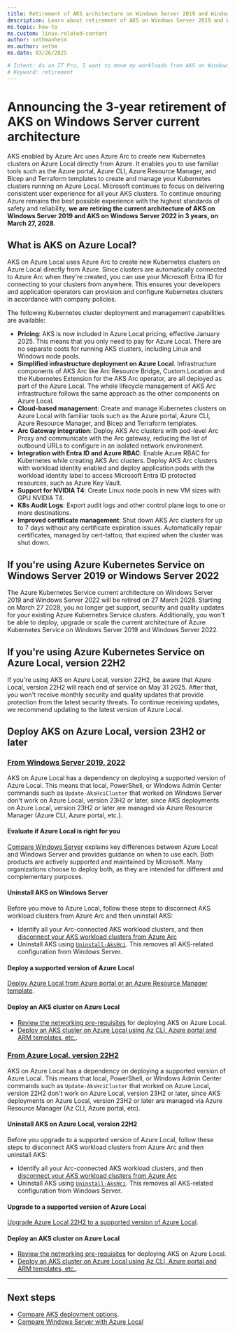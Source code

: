 ```yaml
---
title: Retirement of AKS architecture on Windows Server 2019 and Windows Server 2022
description: Learn about retirement of AKS on Windows Server 2019 and Windows Server 2022.
ms.topic: how-to
ms.custom: linux-related-content
author: sethmanheim
ms.author: sethm
ms.date: 03/26/2025

# Intent: As an IT Pro, I want to move my workloads from AKS on Windows Server to the latest version of AKS on Azure Local.
# Keyword: retirement
---
```


# Announcing the 3-year retirement of AKS on Windows Server current architecture

AKS enabled by Azure Arc uses Azure Arc to create new Kubernetes clusters on Azure Local directly from Azure. It enables you to use familiar tools such as the Azure portal, Azure CLI, Azure Resource Manager, and Bicep and Terraform templates to create and manage your Kubernetes clusters running on Azure Local. Microsoft continues to focus on delivering consistent user experience for all your AKS clusters. To continue ensuring Azure remains the best possible experience with the highest standards of safety and reliability, **we are retiring the current architecture of AKS on Windows Server 2019 and AKS on Windows Server 2022 in 3 years, on March 27, 2028**.

## What is AKS on Azure Local?

AKS on Azure Local uses Azure Arc to create new Kubernetes clusters on Azure Local directly from Azure. Since clusters are automatically connected to Azure Arc when they're created, you can use your Microsoft Entra ID for connecting to your clusters from anywhere. This ensures your developers and application operators can provision and configure Kubernetes clusters in accordance with company policies.

The following Kubernetes cluster deployment and management capabilities are available:

- **Pricing**: AKS is now included in Azure Local pricing, effective January 2025. This means that you only need to pay for Azure Local. There are no separate costs for running AKS clusters, including Linux and Windows node pools.
- **Simplified infrastructure deployment on Azure Local**. Infrastructure components of AKS Arc like Arc Resource Bridge, Custom Location and the Kubernetes Extension for the AKS Arc operator, are all deployed as part of the Azure Local. The whole lifecycle management of AKS Arc infrastructure follows the same approach as the other components on Azure Local.
- **Cloud-based management**: Create and manage Kubernetes clusters on Azure Local with familiar tools such as the Azure portal, Azure CLI, Azure Resource Manager, and Bicep and Terraform templates.
- **Arc Gateway integration**: Deploy AKS Arc clusters with pod-level Arc Proxy and communicate with the Arc gateway, reducing the list of outbound URLs to configure in an isolated network environment.
- **Integration with Entra ID and Azure RBAC**: Enable Azure RBAC for Kubernetes while creating AKS Arc clusters. Deploy AKS Arc clusters with workload identity enabled and deploy application pods with the workload identity label to access Microsoft Entra ID protected resources, such as Azure Key Vault.
- **Support for NVIDIA T4**: Create Linux node pools in new VM sizes with GPU NVIDIA T4.
- **K8s Audit Logs**: Export audit logs and other control plane logs to one or more destinations.
- **Improved certificate management**: Shut down AKS Arc clusters for up to 7 days without any certificate expiration issues. Automatically repair certificates, managed by cert-tattoo, that expired when the cluster was shut down.

## If you're using Azure Kubernetes Service on Windows Server 2019 or Windows Server 2022

The Azure Kubernetes Service current architecture on Windows Server 2019 and Windows Server 2022 will be retired on 27 March 2028. Starting on March 27 2028, you no longer get support, security and quality updates for your existing Azure Kubernetes Service clusters. Additionally, you won't be able to deploy, upgrade or scale the current architecture of Azure Kubernetes Service on Windows Server 2019 and Windows Server 2022.

## If you're using Azure Kubernetes Service on Azure Local, version 22H2

If you're using AKS on Azure Local, version 22H2, be aware that Azure Local, version 22H2 will reach end of service on May 31 2025. After that, you won't receive monthly security and quality updates that provide protection from the latest security threats. To continue receiving updates, we recommend updating to the latest version of Azure Local.

## Deploy AKS on Azure Local, version 23H2 or later

### [From Windows Server 2019, 2022](#tab/ws)

AKS on Azure Local has a dependency on deploying a supported version of Azure Local. This means that local, PowerShell, or Windows Admin Center commands such as `Update-AksHciCluster` that worked on Windows Server don't work on Azure Local, version 23H2 or later, since AKS deployments on Azure Local, version 23H2 or later are managed via Azure Resource Manager (Azure CLI, Azure portal, etc.).

#### Evaluate if Azure Local is right for you

[Compare Windows Server](/azure/azure-local/concepts/compare-windows-server) explains key differences between Azure Local and Windows Server and provides guidance on when to use each. Both products are actively supported and maintained by Microsoft. Many organizations choose to deploy both, as they are intended for different and complementary purposes.

#### Uninstall AKS on Windows Server

Before you move to Azure Local, follow these steps to disconnect AKS workload clusters from Azure Arc and then uninstall AKS:

- Identify all your Arc-connected AKS workload clusters, and then [disconnect your AKS workload clusters from Azure Arc](connect-to-arc.md#disconnect-your-aks-cluster-from-azure-arc)
- Uninstall AKS using [`Uninstall-AksHci`](/azure/aks/aksarc/reference/ps/uninstall-akshci). This removes all AKS-related configuration from Windows Server.

#### Deploy a supported version of Azure Local

[Deploy Azure Local from Azure portal or an Azure Resource Manager template](/azure/azure-local/deploy/deployment-introduction).

#### Deploy an AKS cluster on Azure Local

- [Review the networking pre-requisites](aks-hci-network-system-requirements.md) for deploying AKS on Azure Local.
- [Deploy an AKS cluster on Azure Local using Az CLI, Azure portal and ARM templates, etc.](aks-create-clusters-cli.md).

### [From Azure Local, version 22H2](#tab/22H2)

AKS on Azure Local has a dependency on deploying a supported version of Azure Local. This means that local, PowerShell, or Windows Admin Center commands such as `Update-AksHciCluster` that worked on Azure Local, version 22H2 don't work on Azure Local, version 23H2 or later, since AKS deployments on Azure Local, version 23H2 or later are managed via Azure Resource Manager (Az CLI, Azure portal, etc).

#### Uninstall AKS on Azure Local, version 22H2

Before you upgrade to a supported version of Azure Local, follow these steps to disconnect AKS workload clusters from Azure Arc and then uninstall AKS:

- Identify all your Arc-connected AKS workload clusters, and then [disconnect your AKS workload clusters from Azure Arc](connect-to-arc.md#disconnect-your-aks-cluster-from-azure-arc)
- Uninstall AKS using [`Uninstall-AksHci`](/azure/aks/aksarc/reference/ps/uninstall-akshci). This removes all AKS-related configuration from Windows Server.

#### Upgrade to a supported version of Azure Local

[Upgrade Azure Local 22H2 to a supported version of Azure Local](/azure/azure-local/upgrade/about-upgrades-23h2).

#### Deploy an AKS cluster on Azure Local

- [Review the networking pre-requisites](aks-hci-network-system-requirements.md) for deploying AKS on Azure Local.
- [Deploy an AKS cluster on Azure Local using Az CLI, Azure portal and ARM templates, etc.](aks-create-clusters-cli.md).

---

## Next steps

- [Compare AKS deployment options](https://techcommunity.microsoft.com/blog/azurearcblog/comparing-feature-sets-for-aks-enabled-by-azure-arc-deployment-options/4188163).
- [Compare Windows Server with Azure Local](/azure/azure-local/concepts/compare-windows-server)
